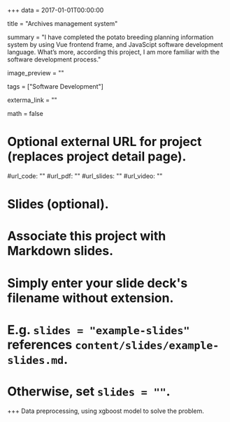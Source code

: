 +++
data = 2017-01-01T00:00:00

title = "Archives management system"

summary = "I have completed the potato breeding planning information system by using Vue frontend frame, and JavaScipt software development language. What’s more, according this project, I am more familiar with the software development process."

image_preview = ""

tags = ["Software Development"]

exterma_link = ""

math = false

# Optional external URL for project (replaces project detail page).

#url_code: ""
#url_pdf: ""
#url_slides: ""
#url_video: ""

# Slides (optional).
#   Associate this project with Markdown slides.
#   Simply enter your slide deck's filename without extension.
#   E.g. `slides = "example-slides"` references `content/slides/example-slides.md`.
#   Otherwise, set `slides = ""`.

+++
Data preprocessing, using xgboost model to solve the problem.
